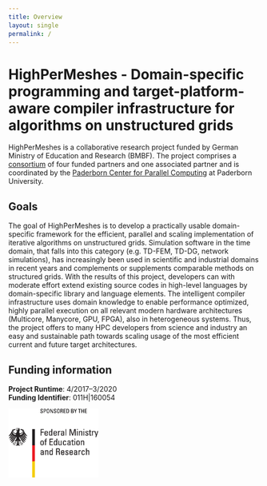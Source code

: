 ```yaml
---
title: Overview
layout: single
permalink: /
---
```


# HighPerMeshes - Domain-specific programming and target-platform-aware compiler infrastructure for algorithms on unstructured grids #

HighPerMeshes is a collaborative research project funded by German Ministry of Education and Research (BMBF). The project comprises a [consortium](/consortium) of four funded partners and one associated partner and is coordinated by the [Paderborn Center for Parallel Computing](http://pc2.uni-paderborn.de) at Paderborn University.

## Goals ##

The goal of HighPerMeshes is to develop a practically usable domain-specific framework for the efficient, parallel and scaling implementation of iterative algorithms on unstructured grids. Simulation software in the time domain, that falls into this category (e.g. TD-FEM, TD-DG, network simulations), has increasingly been used in scientific and industrial domains in recent years and complements or supplements comparable methods on structured grids. With the results of this project, developers can with moderate effort extend existing source codes in high-level languages by domain-specific library and language elements. The intelligent compiler infrastructure uses domain knowledge to enable performance optimized, highly parallel execution on all relevant modern hardware architectures (Multicore, Manycore, GPU, FPGA), also in heterogeneous systems. Thus, the project offers to many HPC developers from science and industry an easy and sustainable path towards scaling usage of the most efficient current and future target architectures.

## Funding information ##

**Project Runtime**: 4/2017–3/2020  
**Funding Identifier**: 011H|160054

<picture>
<img src="/assets/images/Logo-BMBF.png" width="180" title="BMBF Logo">
</picture>

